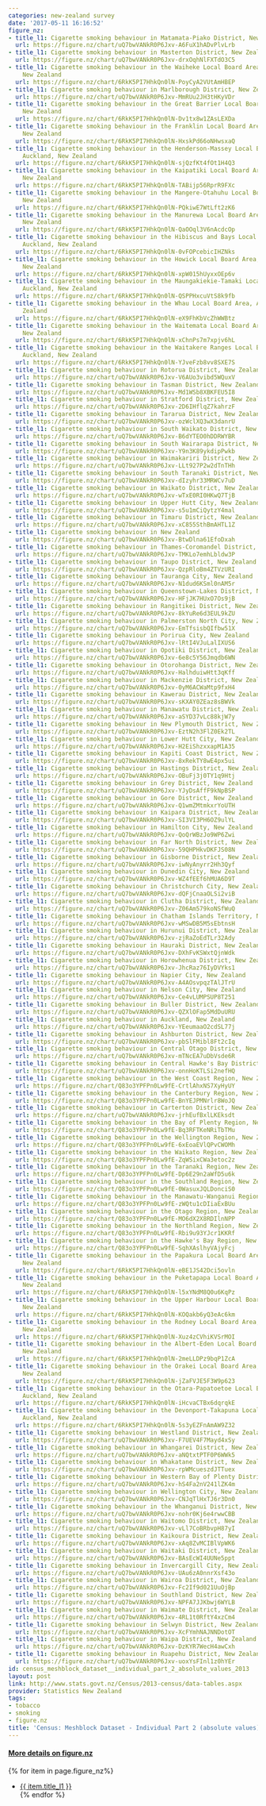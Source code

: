 ```yaml
---
categories: new-zealand survey
date: '2017-05-11 16:16:52'
figure_nz:
- title_l1: Cigarette smoking behaviour in Matamata-Piako District, New Zealand
  url: https://figure.nz/chart/uQ7bwVANkR0P6Jxv-A6FuX1hADvPlvLrb
- title_l1: Cigarette smoking behaviour in Masterton District, New Zealand
  url: https://figure.nz/chart/uQ7bwVANkR0P6Jxv-drxOqhNlFXTdO3C5
- title_l1: Cigarette smoking behaviour in the Waiheke Local Board Area, Auckland,
    New Zealand
  url: https://figure.nz/chart/6RkK5PI7HhkQn0lN-PoyCyA2VUtAmHBEP
- title_l1: Cigarette smoking behaviour in Marlborough District, New Zealand
  url: https://figure.nz/chart/uQ7bwVANkR0P6Jxv-MmRUu2JH3tHKyVDr
- title_l1: Cigarette smoking behaviour in the Great Barrier Local Board Area, Auckland,
    New Zealand
  url: https://figure.nz/chart/6RkK5PI7HhkQn0lN-Dv1tx8w1ZAsLEXDa
- title_l1: Cigarette smoking behaviour in the Franklin Local Board Area, Auckland,
    New Zealand
  url: https://figure.nz/chart/6RkK5PI7HhkQn0lN-HxskPd66oNHwsxaQ
- title_l1: Cigarette smoking behaviour in the Henderson-Massey Local Board Area,
    Auckland, New Zealand
  url: https://figure.nz/chart/6RkK5PI7HhkQn0lN-sjQzfKt4fOt1H4Q3
- title_l1: Cigarette smoking behaviour in the Kaipatiki Local Board Area, Auckland,
    New Zealand
  url: https://figure.nz/chart/6RkK5PI7HhkQn0lN-TABijp56RprR9FXc
- title_l1: Cigarette smoking behaviour in the Mangere-Otahuhu Local Board Area, Auckland,
    New Zealand
  url: https://figure.nz/chart/6RkK5PI7HhkQn0lN-PQkiwE7WtLft2zK6
- title_l1: Cigarette smoking behaviour in the Manurewa Local Board Area, Auckland,
    New Zealand
  url: https://figure.nz/chart/6RkK5PI7HhkQn0lN-QaOOql3V6nAcdcOp
- title_l1: Cigarette smoking behaviour in the Hibiscus and Bays Local Board Area,
    Auckland, New Zealand
  url: https://figure.nz/chart/6RkK5PI7HhkQn0lN-0vFOPcebicIHZNks
- title_l1: Cigarette smoking behaviour in the Howick Local Board Area, Auckland,
    New Zealand
  url: https://figure.nz/chart/6RkK5PI7HhkQn0lN-xpW015hUyxxOEp6v
- title_l1: Cigarette smoking behaviour in the Maungakiekie-Tamaki Local Board Area,
    Auckland, New Zealand
  url: https://figure.nz/chart/6RkK5PI7HhkQn0lN-QSPPHxcuVtS8k9fb
- title_l1: Cigarette smoking behaviour in the Whau Local Board Area, Auckland, New
    Zealand
  url: https://figure.nz/chart/6RkK5PI7HhkQn0lN-eX9FhKbVcZhWWBtz
- title_l1: Cigarette smoking behaviour in the Waitemata Local Board Area, Auckland,
    New Zealand
  url: https://figure.nz/chart/6RkK5PI7HhkQn0lN-xChnPs7m7xpjv6hL
- title_l1: Cigarette smoking behaviour in the Waitakere Ranges Local Board Area,
    Auckland, New Zealand
  url: https://figure.nz/chart/6RkK5PI7HhkQn0lN-YJveFzb8vv8SXE7S
- title_l1: Cigarette smoking behaviour in Rotorua District, New Zealand
  url: https://figure.nz/chart/uQ7bwVANkR0P6Jxv-V6AUo3vibd5WQuxV
- title_l1: Cigarette smoking behaviour in Tasman District, New Zealand
  url: https://figure.nz/chart/uQ7bwVANkR0P6Jxv-Md1WSb8XBKFEU5I8
- title_l1: Cigarette smoking behaviour in Stratford District, New Zealand
  url: https://figure.nz/chart/uQ7bwVANkR0P6Jxv-2D6IHflqZ7kahrzF
- title_l1: Cigarette smoking behaviour in Tararua District, New Zealand
  url: https://figure.nz/chart/uQ7bwVANkR0P6Jxv-ozWclXQ3wX3danrU
- title_l1: Cigarette smoking behaviour in South Waikato District, New Zealand
  url: https://figure.nz/chart/uQ7bwVANkR0P6Jxv-B6dYTEO0hDDRWYBR
- title_l1: Cigarette smoking behaviour in South Wairarapa District, New Zealand
  url: https://figure.nz/chart/uQ7bwVANkR0P6Jxv-Y9n3K89ykdipPwkb
- title_l1: Cigarette smoking behaviour in Waimakariri District, New Zealand
  url: https://figure.nz/chart/uQ7bwVANkR0P6Jxv-LLt927P2w2dTnTHh
- title_l1: Cigarette smoking behaviour in South Taranaki District, New Zealand
  url: https://figure.nz/chart/uQ7bwVANkR0P6Jxv-dIzyhr33MRWCv7uD
- title_l1: Cigarette smoking behaviour in Waikato District, New Zealand
  url: https://figure.nz/chart/uQ7bwVANkR0P6Jxv-wTxE0RI0HKwQ7TjB
- title_l1: Cigarette smoking behaviour in Upper Hutt City, New Zealand
  url: https://figure.nz/chart/uQ7bwVANkR0P6Jxv-s5u1mCiQytzY4mal
- title_l1: Cigarette smoking behaviour in Timaru District, New Zealand
  url: https://figure.nz/chart/uQ7bwVANkR0P6Jxv-xC855SthBmAHTL1Z
- title_l1: Cigarette smoking behaviour in New Zealand
  url: https://figure.nz/chart/uQ7bwVANkR0P6Jxv-BtwDlna61EfoDxah
- title_l1: Cigarette smoking behaviour in Thames-Coromandel District, New Zealand
  url: https://figure.nz/chart/uQ7bwVANkR0P6Jxv-TMKLo7emhLbldw3P
- title_l1: Cigarette smoking behaviour in Taupo District, New Zealand
  url: https://figure.nz/chart/uQ7bwVANkR0P6Jxv-QzpRloBm4ZTVzURI
- title_l1: Cigarette smoking behaviour in Tauranga City, New Zealand
  url: https://figure.nz/chart/uQ7bwVANkR0P6Jxv-N1dud6KSml0nAM5r
- title_l1: Cigarette smoking behaviour in Queenstown-Lakes District, New Zealand
  url: https://figure.nz/chart/uQ7bwVANkR0P6Jxv-HFjJK7HUxO7Os9jB
- title_l1: Cigarette smoking behaviour in Rangitikei District, New Zealand
  url: https://figure.nz/chart/uQ7bwVANkR0P6Jxv-8kYuRe6d3EUL9kZU
- title_l1: Cigarette smoking behaviour in Palmerston North City, New Zealand
  url: https://figure.nz/chart/uQ7bwVANkR0P6Jxv-EmTfsisbQIfbw51X
- title_l1: Cigarette smoking behaviour in Porirua City, New Zealand
  url: https://figure.nz/chart/uQ7bwVANkR0P6Jxv-lRtI4VJuLalIXUS6
- title_l1: Cigarette smoking behaviour in Opotiki District, New Zealand
  url: https://figure.nz/chart/uQ7bwVANkR0P6Jxv-6e8c5Y56Jmqdb6WN
- title_l1: Cigarette smoking behaviour in Otorohanga District, New Zealand
  url: https://figure.nz/chart/uQ7bwVANkR0P6Jxv-HalhduiwHtt3qKff
- title_l1: Cigarette smoking behaviour in Mackenzie District, New Zealand
  url: https://figure.nz/chart/uQ7bwVANkR0P6Jxv-0yM6ACWaMtp9fxH4
- title_l1: Cigarette smoking behaviour in Kawerau District, New Zealand
  url: https://figure.nz/chart/uQ7bwVANkR0P6Jxv-sKXAY0ZEaz8sBWVk
- title_l1: Cigarette smoking behaviour in Manawatu District, New Zealand
  url: https://figure.nz/chart/uQ7bwVANkR0P6Jxv-aSYD37vLc88kjW7y
- title_l1: Cigarette smoking behaviour in New Plymouth District, New Zealand
  url: https://figure.nz/chart/uQ7bwVANkR0P6Jxv-EztN2h3FlZ0Ek2TL
- title_l1: Cigarette smoking behaviour in Lower Hutt City, New Zealand
  url: https://figure.nz/chart/uQ7bwVANkR0P6Jxv-H2EiShzxxapM1A35
- title_l1: Cigarette smoking behaviour in Kapiti Coast District, New Zealand
  url: https://figure.nz/chart/uQ7bwVANkR0P6Jxv-8xRekTY8wE4px5ui
- title_l1: Cigarette smoking behaviour in Hastings District, New Zealand
  url: https://figure.nz/chart/uQ7bwVANkR0P6Jxv-OBuFj3j0TY1q9Htj
- title_l1: Cigarette smoking behaviour in Grey District, New Zealand
  url: https://figure.nz/chart/uQ7bwVANkR0P6Jxv-YJyDsAffF9kNpBSP
- title_l1: Cigarette smoking behaviour in Gore District, New Zealand
  url: https://figure.nz/chart/uQ7bwVANkR0P6Jxv-Q1wmZMtmkxrYoUTH
- title_l1: Cigarette smoking behaviour in Kaipara District, New Zealand
  url: https://figure.nz/chart/uQ7bwVANkR0P6Jxv-SI3VI3PH6OZ9ulYL
- title_l1: Cigarette smoking behaviour in Hamilton City, New Zealand
  url: https://figure.nz/chart/uQ7bwVANkR0P6Jxv-QoQrWBzJo9WP6Zwi
- title_l1: Cigarette smoking behaviour in Far North District, New Zealand
  url: https://figure.nz/chart/uQ7bwVANkR0P6Jxv-59QHPHkvDKFJS08N
- title_l1: Cigarette smoking behaviour in Gisborne District, New Zealand
  url: https://figure.nz/chart/uQ7bwVANkR0P6Jxv-iwNyAnyrr2Hh3Qyf
- title_l1: Cigarette smoking behaviour in Dunedin City, New Zealand
  url: https://figure.nz/chart/uQ7bwVANkR0P6Jxv-WZ4fEEf6hMUA6D9T
- title_l1: Cigarette smoking behaviour in Christchurch City, New Zealand
  url: https://figure.nz/chart/uQ7bwVANkR0P6Jxv-dQFjCnaaOLSi2viB
- title_l1: Cigarette smoking behaviour in Clutha District, New Zealand
  url: https://figure.nz/chart/uQ7bwVANkR0P6Jxv-Z06Am579koNSfWuQ
- title_l1: Cigarette smoking behaviour in Chatham Islands Territory, New Zealand
  url: https://figure.nz/chart/uQ7bwVANkR0P6Jxv-wMSwDB5M5sEbtnsH
- title_l1: Cigarette smoking behaviour in Hurunui District, New Zealand
  url: https://figure.nz/chart/uQ7bwVANkR0P6Jxv-zjRaZoEdTLr32Ady
- title_l1: Cigarette smoking behaviour in Hauraki District, New Zealand
  url: https://figure.nz/chart/uQ7bwVANkR0P6Jxv-DXhFvKSWxtQjnWdk
- title_l1: Cigarette smoking behaviour in Horowhenua District, New Zealand
  url: https://figure.nz/chart/uQ7bwVANkR0P6Jxv-JhcRaz76IyDVYks1
- title_l1: Cigarette smoking behaviour in Napier City, New Zealand
  url: https://figure.nz/chart/uQ7bwVANkR0P6Jxv-A4AOsvpqzTAlJTrU
- title_l1: Cigarette smoking behaviour in Nelson City, New Zealand
  url: https://figure.nz/chart/uQ7bwVANkR0P6Jxv-Ce4vLUMPSUP8T251
- title_l1: Cigarette smoking behaviour in Buller District, New Zealand
  url: https://figure.nz/chart/uQ7bwVANkR0P6Jxv-QZXlOFap5MdDuURU
- title_l1: Cigarette smoking behaviour in Auckland, New Zealand
  url: https://figure.nz/chart/uQ7bwVANkR0P6Jxv-YEeumaaO2cdSL77j
- title_l1: Cigarette smoking behaviour in Ashburton District, New Zealand
  url: https://figure.nz/chart/uQ7bwVANkR0P6Jxv-pbSlFMibl8Ft2cIq
- title_l1: Cigarette smoking behaviour in Central Otago District, New Zealand
  url: https://figure.nz/chart/uQ7bwVANkR0P6Jxv-mTNcEA7uDbVsde6R
- title_l1: Cigarette smoking behaviour in Central Hawke's Bay District, New Zealand
  url: https://figure.nz/chart/uQ7bwVANkR0P6Jxv-onnHoKTLSi2nefHQ
- title_l1: Cigarette smoking behaviour in the West Coast Region, New Zealand
  url: https://figure.nz/chart/Q83o3YPFPn0Lw9fE-CrtlAhxNS7XyHyUY
- title_l1: Cigarette smoking behaviour in the Canterbury Region, New Zealand
  url: https://figure.nz/chart/Q83o3YPFPn0Lw9fE-BnYEJPMNrlr8WoJQ
- title_l1: Cigarette smoking behaviour in Carterton District, New Zealand
  url: https://figure.nz/chart/uQ7bwVANkR0P6Jxv-jrhEufBxlLKEksdt
- title_l1: Cigarette smoking behaviour in the Bay of Plenty Region, New Zealand
  url: https://figure.nz/chart/Q83o3YPFPn0Lw9fE-Bq3RFTKeNRiTbTMu
- title_l1: Cigarette smoking behaviour in the Wellington Region, New Zealand
  url: https://figure.nz/chart/Q83o3YPFPn0Lw9fE-6xEoaEVlQPvCWOMh
- title_l1: Cigarette smoking behaviour in the Waikato Region, New Zealand
  url: https://figure.nz/chart/Q83o3YPFPn0Lw9fE-ZqWSixCWa3etoc2z
- title_l1: Cigarette smoking behaviour in the Taranaki Region, New Zealand
  url: https://figure.nz/chart/Q83o3YPFPn0Lw9fE-Dp6E29n2aWfD5u6k
- title_l1: Cigarette smoking behaviour in the Southland Region, New Zealand
  url: https://figure.nz/chart/Q83o3YPFPn0Lw9fE-0WasuxJQLDonciS0
- title_l1: Cigarette smoking behaviour in the Manawatu-Wanganui Region, New Zealand
  url: https://figure.nz/chart/Q83o3YPFPn0Lw9fE-zWQtu1cDIiaExBUu
- title_l1: Cigarette smoking behaviour in the Otago Region, New Zealand
  url: https://figure.nz/chart/Q83o3YPFPn0Lw9fE-MO6dX2X8RDIlnNPP
- title_l1: Cigarette smoking behaviour in the Northland Region, New Zealand
  url: https://figure.nz/chart/Q83o3YPFPn0Lw9fE-Rbi9u93YJcr1KKRf
- title_l1: Cigarette smoking behaviour in the Hawke's Bay Region, New Zealand
  url: https://figure.nz/chart/Q83o3YPFPn0Lw9fE-SqhXAslhyVAjyFcj
- title_l1: Cigarette smoking behaviour in the Papakura Local Board Area, Auckland,
    New Zealand
  url: https://figure.nz/chart/6RkK5PI7HhkQn0lN-eBE1JS42Dci5ovln
- title_l1: Cigarette smoking behaviour in the Puketapapa Local Board Area, Auckland,
    New Zealand
  url: https://figure.nz/chart/6RkK5PI7HhkQn0lN-l5xYNdM8Q0u6KqPz
- title_l1: Cigarette smoking behaviour in the Upper Harbour Local Board Area, Auckland,
    New Zealand
  url: https://figure.nz/chart/6RkK5PI7HhkQn0lN-KOQakb6yQ3eAc6km
- title_l1: Cigarette smoking behaviour in the Rodney Local Board Area, Auckland,
    New Zealand
  url: https://figure.nz/chart/6RkK5PI7HhkQn0lN-Xuz4zCVhiKVSrMOI
- title_l1: Cigarette smoking behaviour in the Albert-Eden Local Board Area, Auckland,
    New Zealand
  url: https://figure.nz/chart/6RkK5PI7HhkQn0lN-2meLLDPz9bqP1ZcA
- title_l1: Cigarette smoking behaviour in the Orakei Local Board Area, Auckland,
    New Zealand
  url: https://figure.nz/chart/6RkK5PI7HhkQn0lN-jZaFVJE5F3W9p623
- title_l1: Cigarette smoking behaviour in the Otara-Papatoetoe Local Board Area,
    Auckland, New Zealand
  url: https://figure.nz/chart/6RkK5PI7HhkQn0lN-iHcvaCTBx6dqrqkE
- title_l1: Cigarette smoking behaviour in the Devonport-Takapuna Local Board Area,
    Auckland, New Zealand
  url: https://figure.nz/chart/6RkK5PI7HhkQn0lN-5s3yEZFnAmAW9Z32
- title_l1: Cigarette smoking behaviour in Westland District, New Zealand
  url: https://figure.nz/chart/uQ7bwVANkR0P6Jxv-F7UEV4F7Mayd4xSy
- title_l1: Cigarette smoking behaviour in Whangarei District, New Zealand
  url: https://figure.nz/chart/uQ7bwVANkR0P6Jxv-aNQtxtPTF0P6WWk5
- title_l1: Cigarette smoking behaviour in Whakatane District, New Zealand
  url: https://figure.nz/chart/uQ7bwVANkR0P6Jxv-rpWMcueszdJTTuex
- title_l1: Cigarette smoking behaviour in Western Bay of Plenty District, New Zealand
  url: https://figure.nz/chart/uQ7bwVANkR0P6Jxv-hS4Fa2nV241lZK4m
- title_l1: Cigarette smoking behaviour in Wellington City, New Zealand
  url: https://figure.nz/chart/uQ7bwVANkR0P6Jxv-CNJqTlHxTJ6r3Dn0
- title_l1: Cigarette smoking behaviour in the Whanganui District, New Zealand
  url: https://figure.nz/chart/uQ7bwVANkR0P6Jxv-nohr0Kj6e4rwwCBB
- title_l1: Cigarette smoking behaviour in Waitomo District, New Zealand
  url: https://figure.nz/chart/uQ7bwVANkR0P6Jxv-vLl7CoBRbvpH87yI
- title_l1: Cigarette smoking behaviour in Kaikoura District, New Zealand
  url: https://figure.nz/chart/uQ7bwVANkR0P6Jxv-xAq8ZvMCIBlVpWK6
- title_l1: Cigarette smoking behaviour in Waitaki District, New Zealand
  url: https://figure.nz/chart/uQ7bwVANkR0P6Jxv-BAsEcWI4UUNe5ppt
- title_l1: Cigarette smoking behaviour in Invercargill City, New Zealand
  url: https://figure.nz/chart/uQ7bwVANkR0P6Jxv-UAu6zA0nnrXsf43o
- title_l1: Cigarette smoking behaviour in Wairoa District, New Zealand
  url: https://figure.nz/chart/uQ7bwVANkR0P6Jxv-Fc2If9d021UuOjBp
- title_l1: Cigarette smoking behaviour in Southland District, New Zealand
  url: https://figure.nz/chart/uQ7bwVANkR0P6Jxv-NPFA7JJKbwj6WYLB
- title_l1: Cigarette smoking behaviour in Waimate District, New Zealand
  url: https://figure.nz/chart/uQ7bwVANkR0P6Jxv-4RL1t0RftY4xzCm4
- title_l1: Cigarette smoking behaviour in Selwyn District, New Zealand
  url: https://figure.nz/chart/uQ7bwVANkR0P6Jxv-XcFYmhNAJNNDotOT
- title_l1: Cigarette smoking behaviour in Waipa District, New Zealand
  url: https://figure.nz/chart/uQ7bwVANkR0P6Jxv-DzKYR7WecH4awCxh
- title_l1: Cigarette smoking behaviour in Ruapehu District, New Zealand
  url: https://figure.nz/chart/uQ7bwVANkR0P6Jxv-uoxYsFInl1z0hYEr
id: census_meshblock_dataset__individual_part_2_absolute_values_2013
layout: post
link: http://www.stats.govt.nz/Census/2013-census/data-tables.aspx
provider: Statistics New Zealand
tags:
- tobacco
- smoking
- figure.nz
title: 'Census: Meshblock Dataset - Individual Part 2 (absolute values) 2013'
---
```


<h4><u> More details on figure.nz</u></h4>
{% for item in page.figure_nz%}
<ul class="post-list">
    <li><a href="{{ item.url }}">{{ item.title_l1 }}</a></li>
{% endfor %}
</ul>